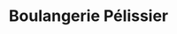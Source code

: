 ---
title: "Boulangerie Pélissier"
url: /villeneuve-larcheveque/boulangerie-pelissier/
shop: boulangerie
---